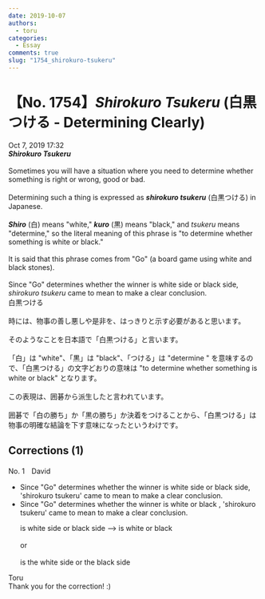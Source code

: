 ```yaml
---
date: 2019-10-07
authors:
  - toru
categories:
  - Essay
comments: true
slug: "1754_shirokuro-tsukeru"
---
```


# 【No. 1754】<strong><em>Shirokuro Tsukeru</em></strong> (白黒つける - Determining Clearly)
<div class="date">Oct 7, 2019 17:32</div>
<div id="post"><div id="body_show_ori">
<strong><em>Shirokuro Tsukeru</em></strong><br/><br/>Sometimes you will have a situation where you need to determine whether something is right or wrong, good or bad.<br/><br/>Determining such a thing is expressed as <strong><em>shirokuro tsukeru</em></strong> (白黒つける) in Japanese.<br/><br/><strong><em>Shiro</em></strong> (白) means "white," <strong><em>kuro</em></strong> (黒) means "black," and <em>tsukeru</em> means "determine," so the literal meaning of this phrase is "to determine whether something is white or black."<br/><br/>It is said that this phrase comes from "Go" (a board game using white and black stones).<br/><br/>Since "Go" determines whether the winner is white side or black side, <em>shirokuro tsukeru</em> came to mean to make a clear conclusion.
</div></div>

<!-- more -->

<div id="post_ja"><div id="body_show_mo">
白黒つける<br/><br/>時には、物事の善し悪しや是非を、はっきりと示す必要があると思います。<br/><br/>そのようなことを日本語で「白黒つける」と言います。<br/><br/>「白」は "white"、「黒」は "black"、「つける」は "determine " を意味するので、「白黒つける」の文字どおりの意味は "to determine whether something is white or black" となります。<br/><br/>この表現は、囲碁から派生したと言われています。<br/><br/>囲碁で「白の勝ち」か「黒の勝ち」か決着をつけることから、「白黒つける」は物事の明確な結論を下す意味になったというわけです。
</div></div>

## Corrections (1)
<div id="block"><div class="first_name"> No. 1　<span class="just_name">David</span></div><div id="block2">
<ul class="correction_field">
<li class="incorrect">Since "Go" determines whether the winner is white side or black side, 'shirokuro tsukeru' came to mean to make a clear conclusion.</li>
<li class="corrected correct">
Since "Go" determines whether the winner is white or black , 'shirokuro tsukeru' came to mean to make a clear conclusion.
<p class="correction_comment">is white side or black side --&gt; is white or black<br/><br/>or <br/><br/>is the white side or the black side</p>
</li>
</ul>
</div><div class="name"><span class="just_name">Toru</span><br>
Thank you for the correction! :)
</div>
</div>
